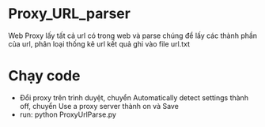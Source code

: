 # Proxy_URL_parser
Web Proxy lấy tất cả url có trong web và parse chúng để lấy các thành phần của url, phân loại thống kê url kết quả ghi vào file url.txt
# Chạy code
-	Đổi proxy trên trình duyệt, chuyển Automatically detect settings thành off, chuyển Use a proxy server thành on và Save
- run: python ProxyUrlParse.py

